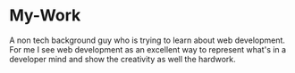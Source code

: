 # My-Work
A non tech background guy who is trying to learn about web development. For me I see web development as an excellent way to represent what's in a developer mind and show the creativity as well the hardwork.

